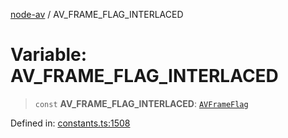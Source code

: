 [node-av](../globals.md) / AV\_FRAME\_FLAG\_INTERLACED

# Variable: AV\_FRAME\_FLAG\_INTERLACED

> `const` **AV\_FRAME\_FLAG\_INTERLACED**: [`AVFrameFlag`](../type-aliases/AVFrameFlag.md)

Defined in: [constants.ts:1508](https://github.com/seydx/av/blob/f8631fc881b394300b1479f511d55cf1c370a87f/src/constants/constants.ts#L1508)
